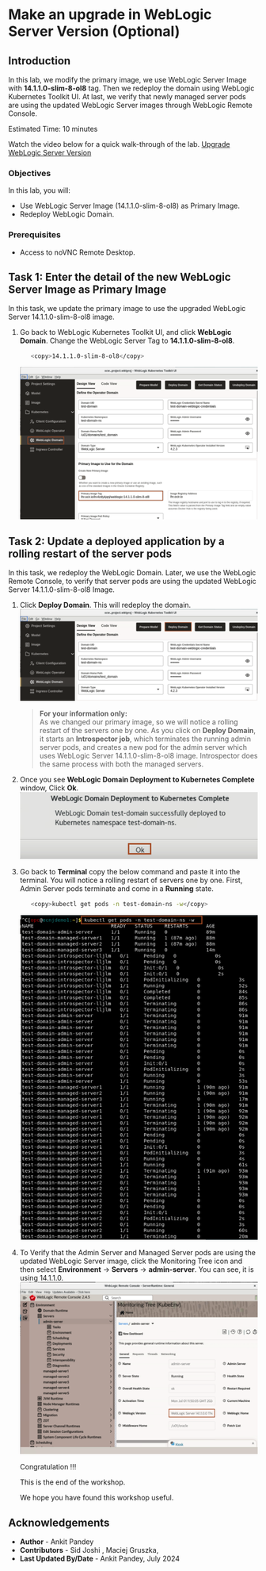 # Make an upgrade in WebLogic Server Version (Optional) 

## Introduction

In this lab, we modify the primary image, we use WebLogic Server Image with **14.1.1.0-slim-8-ol8** tag. Then we redeploy the domain using WebLogic Kubernetes Toolkit UI. At last, we verify that newly managed server pods are using the updated WebLogic Server images through WebLogic Remote Console.

Estimated Time: 10 minutes

Watch the video below for a quick walk-through of the lab.
[Upgrade WebLogic Server Version](videohub:1_5vonezmn)

### Objectives

In this lab, you will:

* Use WebLogic Server Image (14.1.1.0-slim-8-ol8) as Primary Image.
* Redeploy WebLogic Domain.

### Prerequisites

* Access to noVNC Remote Desktop.

## Task 1: Enter the detail of the new WebLogic Server Image as Primary Image

In this task, we update the primary image to use the upgraded WebLogic Server 14.1.1.0-slim-8-ol8 image.

1. Go back to WebLogic Kubernetes Toolkit UI, and click **WebLogic Domain**. Change the WebLogic Server Tag to **14.1.1.0-slim-8-ol8**.

      ```bash
         <copy>14.1.1.0-slim-8-ol8</copy>
      ```
      ![Update Primary Image Tag](images/update-primary-image-tag.png)

## Task 2: Update a deployed application by a rolling restart of the server pods

In this task, we redeploy the WebLogic Domain. Later, we use the WebLogic Remote Console, to verify that server pods are using the updated WebLogic Server 14.1.1.0-slim-8-ol8 Image.

1. Click **Deploy Domain**. This will redeploy the domain.
 ![Redeploy Domain](images/redeploy-domain.png)
    > **For your information only:**<br>
    > As we changed our primary image, so we will notice a rolling restart of the servers one by one. As you click on **Deploy Domain**, it starts an **Introspector job**, which terminates the running admin server pods, and creates a new pod for the admin server which uses WebLogic Server 14.1.1.0-slim-8-ol8 image. Introspector does the same process with both the managed servers.

2. Once you see **WebLogic Domain Deployment to Kubernetes Complete** window, Click **Ok**.
 ![Deployment Complete](images/deployment-complete.png)

3. Go back to **Terminal** copy the below command and paste it into the terminal. You will notice a rolling restart of servers one by one. First, Admin Server pods terminate and come in a **Running** state.
      ```bash
         <copy>kubectl get pods -n test-domain-ns -w</copy>
      ```
      ![View Pods](images/view-pods.png)

4. To Verify that the Admin Server and Managed Server pods are using the updated WebLogic Server image, click the Monitoring Tree icon and then select **Environment** -> **Servers** -> **admin-server**. You can see, it is using 14.1.1.0.
 ![WLS version](images/wls-version.png)

      Congratulation !!!

      This is the end of the workshop.

      We hope you have found this workshop useful.

## Acknowledgements

* **Author** -  Ankit Pandey
* **Contributors** - Sid Joshi , Maciej Gruszka, 
* **Last Updated By/Date** - Ankit Pandey, July 2024